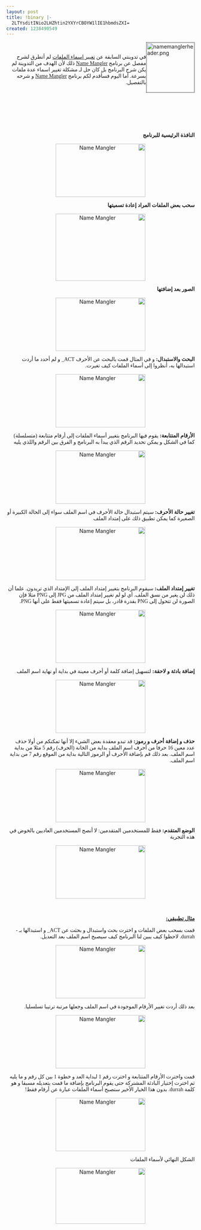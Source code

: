 ```yaml
---
layout: post
title: !binary |-
  2LTYsditINio2LHZhtin2YXYrCBOYW1lIE1hbmdsZXI=
created: 1238490549
---
```

<p><img width="128" height="133" alt="namemanglerheader.png" style="float:right; border:1px #000000 dotted;" src="http://manytricks.com/namemangler/namemanglerheader.png" /></p>
<p>&nbsp;</p>
<p style="direction: rtl; text-align: right;"><span style="font-family: 'Geeza Pro';">في تدوينتي السابقة عن <a href="http://yousef.raffah.com/node/486">تغيير اسماء الملفات</a> لم أتطرق لشرح مفصل عن برنامج <a href="http://www.manytricks.com/namemangler/">Name Mangler</a> ذلك لأن الهدف من التدوينة لم يكن شرح البرنامج بل كان حل لـ مشكلة تغيير اسماء عدة ملفات بسرعة. أما اليوم فسأقدم لكم برنامج <a href="http://www.manytricks.com/namemangler/">Name Mangler</a> و شرحه بالتفصيل.</span></p>
<p>&nbsp;</p>
<br />
<br /><p>&nbsp;</p>
<p style="direction: rtl; text-align: right;"><span style="font-family: 'Geeza Pro';"><strong>النافذة الرئيسية للبرنامج</strong></span></p>
<p style="direction: rtl; text-align: center;"><a title="Name Mangler by Yousef.Raffah.com, on Flickr" href="http://www.flickr.com/photos/35968034@N06/3401262290/"><img width="240" height="142" alt="Name Mangler" src="http://farm4.static.flickr.com/3620/3401262290_069cccd0f2_m.jpg" /></a></p>
<!--break-->
<p style="direction: rtl; text-align: right;"><span style="font-family: 'Geeza Pro';"><strong>سحب بعض الملفات المراد إعادة تسميتها</strong></span></p>
<p style="direction: rtl; text-align: center;"><a title="Name Mangler by Yousef.Raffah.com, on Flickr" href="http://www.flickr.com/photos/35968034@N06/3401262114/"><img width="240" height="179" alt="Name Mangler" src="http://farm4.static.flickr.com/3606/3401262114_2cfaa19d22_m.jpg" /></a></p>
<p style="direction: rtl; text-align: right;"><span style="font-family: 'Geeza Pro';"><strong>الصور بعد إضافتها</strong></span></p>
<p style="direction: rtl; text-align: center;"><a title="Name Mangler by Yousef.Raffah.com, on Flickr" href="http://www.flickr.com/photos/35968034@N06/3400456029/"><img width="240" height="142" alt="Name Mangler" src="http://farm4.static.flickr.com/3537/3400456029_04b44f9ecf_m.jpg" /></a></p>
<p style="direction: rtl; text-align: right;"><span style="font-family: 'Geeza Pro';"><strong>البحث والاستبدال:</strong> و في المثال قمت بالبحث عن الأحرف ACT_ و لم أحدد ما أردت استبدالها به، أنظروا إلى أسماء الملفات كيف تغيرت.</span></p>
<p style="direction: rtl; text-align: center;"><a title="Name Mangler by Yousef.Raffah.com, on Flickr" href="http://www.flickr.com/photos/35968034@N06/3401261824/"><img width="240" height="142" alt="Name Mangler" src="http://farm4.static.flickr.com/3610/3401261824_d6c8a6dbd1_m.jpg" /></a></p>
<p style="direction: rtl; text-align: right;"><span style="font-family: 'Geeza Pro';"><strong>الأرقام المتتابعة:</strong> يقوم فيها البرنامج بتغيير أسماء الملفات إلى أرقام متتابعة (متسلسلة) كما في الشكل و يمكن تحديد الرقم الذي يبدأ به البرنامج و الفرق بين الرقم واللذي يليه</span></p>
<p style="direction: rtl; text-align: center;"><a title="Name Mangler by Yousef.Raffah.com, on Flickr" href="http://www.flickr.com/photos/35968034@N06/3401261650/"><img width="240" height="142" alt="Name Mangler" src="http://farm4.static.flickr.com/3655/3401261650_486d24826f_m.jpg" /></a></p>
<p style="direction: rtl; text-align: right;"><span style="font-family: 'Geeza Pro';"><strong>تغيير حالة الأحرف:</strong> سيتم استبدال حالة الأحرف في اسم الملف سواء إلى الحالة الكبيرة أو الصغيرة كما يمكن تطبيق ذلك على إمتداد الملف</span></p>
<p style="direction: rtl; text-align: center;"><a title="Name Mangler by Yousef.Raffah.com, on Flickr" href="http://www.flickr.com/photos/35968034@N06/3400455575/"><img width="240" height="142" alt="Name Mangler" src="http://farm4.static.flickr.com/3639/3400455575_e4f27605a2_m.jpg" /></a></p>
<p style="direction: rtl; text-align: right;"><span style="font-family: 'Geeza Pro';"><strong>تغيير إمتداد الملف:</strong> سيقوم البرنامج بتغيير إمتداد الملف إلى الإمتداد الذي تريدون. علما أن ذلك لن يغير من نسق الملف. أي لو لم تغيير إمتداد الملف من JPG إلى PNG مثلا فإن الصورة لن تتحول إلى PNG بقدرة قادر، بل سيتم إعادة تسميتها فقط على أنها PNG.</span></p>
<p style="direction: rtl; text-align: center;"><a title="Name Mangler by Yousef.Raffah.com, on Flickr" href="http://www.flickr.com/photos/35968034@N06/3400455415/"><img width="240" height="142" alt="Name Mangler" src="http://farm4.static.flickr.com/3660/3400455415_14f645d808_m.jpg" /></a></p>
<p style="direction: rtl; text-align: right;"><span style="font-family: 'Geeza Pro';"><strong>إضافة بادئة و لاحقة:</strong> لتسهيل إضافة كلمة أو أحرف معينة في بداية أو نهاية اسم الملف</span></p>
<p style="direction: rtl; text-align: center;"><a title="Name Mangler by Yousef.Raffah.com, on Flickr" href="http://www.flickr.com/photos/35968034@N06/3401261100/"><img width="240" height="142" alt="Name Mangler" src="http://farm4.static.flickr.com/3417/3401261100_3351b9ffa1_m.jpg" /></a></p>
<p style="direction: rtl; text-align: right;"><span style="font-family: 'Geeza Pro';"><strong>حذف و إضافة أحرف و رموز:</strong> قد تبدو معقدة بعض الشيء إلا أنها تمكنكم من أولا حذف عدد معين 16 حرفا من أحرف اسم الملف بداية من الخانة (الحرف) رقم 5 مثلا من بداية اسم الملف. بعد ذلك قم بإضافة الأحرف أو الرموز التالية بداية من الموقع رقم 7 من بداية اسم الملف.</span></p>
<p style="direction: rtl; text-align: center;"><a title="Name Mangler by Yousef.Raffah.com, on Flickr" href="http://www.flickr.com/photos/35968034@N06/3400455001/"><img width="240" height="142" alt="Name Mangler" src="http://farm4.static.flickr.com/3470/3400455001_33eb1e7566_m.jpg" /></a></p>
<p style="direction: rtl; text-align: right;"><span style="font-family: 'Geeza Pro';"><strong>الوضع المتقدم:</strong> فقط للمستخدمين المتقدمين: لا أنصح المستخدمين العاديين بالخوض في هذه التجربة</span></p>
<p style="direction: rtl; text-align: center;"><a title="Name Mangler by Yousef.Raffah.com, on Flickr" href="http://www.flickr.com/photos/35968034@N06/3401260544/"><img width="240" height="142" alt="Name Mangler" src="http://farm4.static.flickr.com/3600/3401260544_a212a433a3_m.jpg" /></a></p>
<p style="direction: rtl; text-align: right;">&nbsp;</p>
<p style="direction: rtl; text-align: right;"><span style="font-family: 'Geeza Pro';"><strong><span style="text-decoration: underline;">مثال تطبيقي:</span></strong></span></p>
<p style="direction: rtl; text-align: right;"><span style="font-family: 'Geeza Pro';">قمت بسحب بعض الملفات و اخترت بحث واستبدال و بحثت عن ACT_ و استبدالها بـ -durrah. لاحظوا كيف يبين لنا البرنامج كيف سيصبح اسم الملف بعد التعديل.</span></p>
<p style="direction: rtl; text-align: center;"><a title="Name Mangler by Yousef.Raffah.com, on Flickr" href="http://www.flickr.com/photos/35968034@N06/3400454559/"><img width="240" height="142" alt="Name Mangler" src="http://farm4.static.flickr.com/3633/3400454559_139b9267c6_m.jpg" /></a></p>
<p style="direction: rtl; text-align: right;"><span style="font-family: 'Geeza Pro';">بعد ذلك أردت تغيير الأرقام الموجودة في اسم الملف وجعلها مرتبة ترتيبا تسلسليا.</span></p>
<p style="direction: rtl; text-align: center;"><a title="Name Mangler by Yousef.Raffah.com, on Flickr" href="http://www.flickr.com/photos/35968034@N06/3401260262/"><img width="240" height="142" alt="Name Mangler" src="http://farm4.static.flickr.com/3579/3401260262_910f430a5e_m.jpg" /></a></p>
<p style="direction: rtl; text-align: right;"><span style="font-family: 'Geeza Pro';">قمت واخترت الأرقام المتتابعة و اخترت رقم 1 لبداية العد و خطوة 1 بين كل رقم و ما يليه ثم اخترت إختيار البادئة المشتركة حتى يقوم البرنامج بإضافة ما قمت بتعديله مسبقا و هو كلمة durrah. بدون هذا الخيار الأخير ستصبح أسماء الملفات عبارة عن أرقام فقط!</span></p>
<p style="direction: rtl; text-align: center;"><a title="Name Mangler by Yousef.Raffah.com, on Flickr" href="http://www.flickr.com/photos/35968034@N06/3401260040/"><img width="240" height="142" alt="Name Mangler" src="http://farm4.static.flickr.com/3658/3401260040_f33cf4429d_m.jpg" /></a></p>
<p style="direction: rtl; text-align: right;"><span style="font-family: 'Geeza Pro';">الشكل النهائي لأسماء الملفات</span></p>
<p style="text-align: center;direction: rtl;"><a title="Name Mangler by Yousef.Raffah.com, on Flickr" href="http://www.flickr.com/photos/35968034@N06/3400453953/"><img width="240" height="149" alt="Name Mangler" src="http://farm4.static.flickr.com/3541/3400453953_61867c519a_m.jpg" /></a></p>
